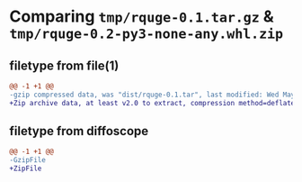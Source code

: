 # Comparing `tmp/rquge-0.1.tar.gz` & `tmp/rquge-0.2-py3-none-any.whl.zip`

## filetype from file(1)

```diff
@@ -1 +1 @@
-gzip compressed data, was "dist/rquge-0.1.tar", last modified: Wed May 10 16:17:30 2023, max compression
+Zip archive data, at least v2.0 to extract, compression method=deflate
```

## filetype from diffoscope

```diff
@@ -1 +1 @@
-GzipFile
+ZipFile
```

